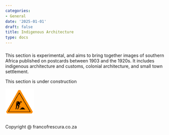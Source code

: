 ```yaml
---
categories:
- General
date: '2025-01-01'
draft: false
title: Indigenous Architecture
type: docs
---
```


##### 

This section is experimental, and aims to bring together images of southern Africa published on postcards between 1903 and the 1920s. It includes indigenous architecture and customs, colonial architecture, and small town settlement.

This section is under construction 

![underconstruction](/graphics/underconstruction.gif)

#####   

Copyright @ francofrescura.co.za